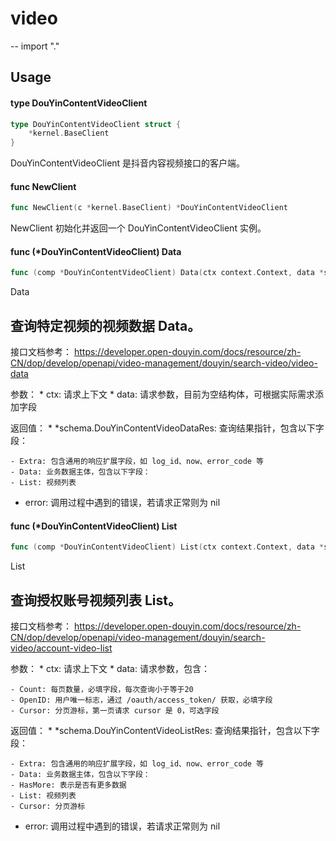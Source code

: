 # video
--
    import "."


## Usage

#### type DouYinContentVideoClient

```go
type DouYinContentVideoClient struct {
	*kernel.BaseClient
}
```

DouYinContentVideoClient 是抖音内容视频接口的客户端。

#### func  NewClient

```go
func NewClient(c *kernel.BaseClient) *DouYinContentVideoClient
```
NewClient 初始化并返回一个 DouYinContentVideoClient 实例。

#### func (*DouYinContentVideoClient) Data

```go
func (comp *DouYinContentVideoClient) Data(ctx context.Context, data *schema.DouYinContentVideoDataReq) (*schema.DouYinContentVideoDataRes, error)
```
Data

## 查询特定视频的视频数据 Data。

接口文档参考：
https://developer.open-douyin.com/docs/resource/zh-CN/dop/develop/openapi/video-management/douyin/search-video/video-data

参数： * ctx: 请求上下文 * data: 请求参数，目前为空结构体，可根据实际需求添加字段

返回值： * *schema.DouYinContentVideoDataRes: 查询结果指针，包含以下字段：

    - Extra: 包含通用的响应扩展字段，如 log_id、now、error_code 等
    - Data: 业务数据主体，包含以下字段：
    - List: 视频列表

* error: 调用过程中遇到的错误，若请求正常则为 nil

#### func (*DouYinContentVideoClient) List

```go
func (comp *DouYinContentVideoClient) List(ctx context.Context, data *schema.DouYinContentVideoListReq) (*schema.DouYinContentVideoListRes, error)
```
List

## 查询授权账号视频列表 List。

接口文档参考：
https://developer.open-douyin.com/docs/resource/zh-CN/dop/develop/openapi/video-management/douyin/search-video/account-video-list

参数： * ctx: 请求上下文 * data: 请求参数，包含：

    - Count: 每页数量，必填字段，每次查询小于等于20
    - OpenID: 用户唯一标志，通过 /oauth/access_token/ 获取，必填字段
    - Cursor: 分页游标，第一页请求 cursor 是 0，可选字段

返回值： * *schema.DouYinContentVideoListRes: 查询结果指针，包含以下字段：

    - Extra: 包含通用的响应扩展字段，如 log_id、now、error_code 等
    - Data: 业务数据主体，包含以下字段：
    - HasMore: 表示是否有更多数据
    - List: 视频列表
    - Cursor: 分页游标

* error: 调用过程中遇到的错误，若请求正常则为 nil
